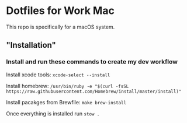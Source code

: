 # Dotfiles for Work Mac

This repo is specifically for a macOS system.

## "Installation"

### Install and run these commands to create my dev workflow

Install xcode tools: `xcode-select --install`

Install homebrew: `/usr/bin/ruby -e "$(curl -fsSL https://raw.githubusercontent.com/Homebrew/install/master/install)"`

Install pacakges from Brewfile: `make brew-install`

Once everything is installed run `stow .`
